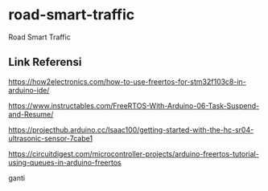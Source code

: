 # road-smart-traffic
Road Smart Traffic


## Link Referensi
https://how2electronics.com/how-to-use-freertos-for-stm32f103c8-in-arduino-ide/

https://www.instructables.com/FreeRTOS-With-Arduino-06-Task-Suspend-and-Resume/

https://projecthub.arduino.cc/Isaac100/getting-started-with-the-hc-sr04-ultrasonic-sensor-7cabe1

https://circuitdigest.com/microcontroller-projects/arduino-freertos-tutorial-using-queues-in-arduino-freertos

ganti